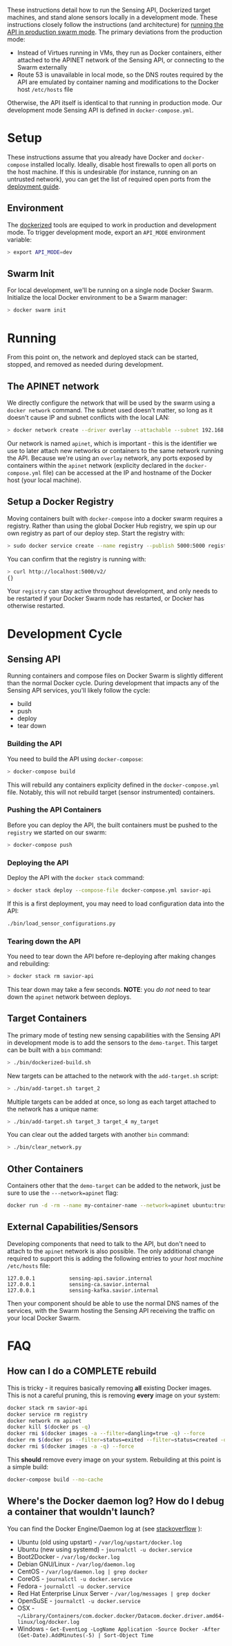 These instructions detail how to run the Sensing API, Dockerized target machines, and stand alone sensors locally in a development mode. These instructions closely follow the instructions (and architecture) for [running the API in production swarm mode](swarm.md). The primary deviations from the production mode:

 - Instead of Virtues running in VMs, they run as Docker containers, either attached to the APINET network of the Sensing API, or connecting to the Swarm externally
 - Route 53 is unavailable in local mode, so the DNS routes required by the API are emulated by container naming and modifications to the Docker host `/etc/hosts` file

Otherwise, the API itself is identical to that running in production mode. Our development mode Sensing API is defined in `docker-compose.yml`.


# Setup

These instructions assume that you already have Docker and `docker-compose` installed locally. Ideally, disable host firewalls to open all ports on the host machine. If this is undesirable (for instance, running on an untrusted network), you can get the list of required open ports from the [deployment guide](deployment.md).

## Environment

The [dockerized](bin/) tools are equiped to work in production and development mode. To trigger development mode, export an `API_MODE` environment variable:

```bash
> export API_MODE=dev
```

## Swarm Init

For local development, we'll be running on a single node Docker Swarm. Initialize the local Docker environment to be a Swarm manager:

```bash
> docker swarm init
```

# Running

From this point on, the network and deployed stack can be started, stopped, and removed as needed during development.


## The APINET network

We directly configure the network that will be used by the swarm using a `docker network` command. The subnet used doesn't matter, so long as it doesn't cause IP and subnet conflicts with the local LAN:

```bash
> docker network create --driver overlay --attachable --subnet 192.168.1.0/24 apinet
```

Our network is named `apinet`, which is important - this is the identifier we use to later attach new networks or containers to the same network running the API. Because we're using an `overlay` network, any ports exposed by containers within the `apinet` network (explicity declared in the `docker-compose.yml` file) can be accessed at the IP and hostname of the Docker host (your local machine).

## Setup a Docker Registry

Moving containers built with `docker-compose` into a docker swarm requires a registry. Rather than using the global Docker Hub registry, we spin up our own registry as part of our deploy step. Start the registry with:

```bash
> sudo docker service create --name registry --publish 5000:5000 registry:2
```

You can confirm that the registry is running with:

```bash
> curl http://localhost:5000/v2/
{}
```

Your `registry` can stay active throughout development, and only needs to be restarted if your Docker Swarm node has restarted, or Docker has otherwise restarted.

# Development Cycle

## Sensing API

Running containers and compose files on Docker Swarm is slightly different than the normal Docker cycle. During development that impacts any of the Sensing API services, you'll likely follow the cycle:

 - build
 - push
 - deploy
 - tear down


### Building the API

You need to build the API using `docker-compose`:

```bash
> docker-compose build
```

This will rebuild any containers explicity defined in the `docker-compose.yml` file. Notably, this will not rebuild target (sensor instrumented) containers.

### Pushing the API Containers

Before you can deploy the API, the built containers must be pushed to the `registry` we started on our swarm:

```bash
> docker-compose push
```

### Deploying the API

Deploy the API with the `docker stack` command:

```bash
> docker stack deploy --compose-file docker-compose.yml savior-api
```

If this is a first deployment, you may need to load configuration data into the API:

```bash
./bin/load_sensor_configurations.py
```

### Tearing down the API

You need to tear down the API before re-deploying after making changes and rebuilding:

```bash
> docker stack rm savior-api
```

This tear down may take a few seconds. **NOTE**: you _do not_ need to tear down the `apinet` network between deploys.

## Target Containers

The primary mode of testing new sensing capabilities with the Sensing API in development mode is to add the sensors to the `demo-target`. This target can be built with a `bin` command:

```bash
> ./bin/dockerized-build.sh
```

New targets can be attached to the network with the `add-target.sh` script:

```bash
> ./bin/add-target.sh target_2
```

Multiple targets can be added at once, so long as each target attached to the network has a unique name:

```bash
> ./bin/add-target.sh target_3 target_4 my_target
```

You can clear out the added targets with another `bin` command:

```bash
> ./bin/clear_network.py
```

## Other Containers

Containers other that the `demo-target` can be added to the network, just be sure to use the `---network=apinet` flag:

```bash
docker run -d -rm --name my-container-name --network=apinet ubuntu:trusty bash
```

## External Capabilities/Sensors

Developing components that need to talk to the API, but don't need to attach to the `apinet` network is also possible. The only additional change required to support this is adding the following entries to your *host machine* `/etc/hosts` file:

```
127.0.0.1			sensing-api.savior.internal
127.0.0.1			sensing-ca.savior.internal
127.0.0.1			sensing-kafka.savior.internal
```

Then your component should be able to use the normal DNS names of the services, with the Swarm hosting the Sensing API receiving the traffic on your local Docker Swarm.

# FAQ

## How can I do a COMPLETE rebuild

This is tricky - it requires basically removing **all** existing Docker images. This is not a careful pruning, this is removing **every** image on your system:

```bash
docker stack rm savior-api
docker service rm registry
docker network rm apinet
docker kill $(docker ps -q)
docker rmi $(docker images -a --filter=dangling=true -q) --force
docker rm $(docker ps --filter=status=exited --filter=status=created -q) --force
docker rmi $(docker images -a -q) --force
```

This **should** remove every image on your system. Rebuilding at this point is a simple build:

```bash
docker-compose build --no-cache
```

## Where's the Docker daemon log? How do I debug a container that wouldn't launch?

You can find the Docker Engine/Daemon log at (see [stackoverflow](https://stackoverflow.com/questions/45372848/docker-swarm-how-to-find-out-why-service-cant-start?noredirect=1&lq=1) ):

 - Ubuntu (old using upstart) - `/var/log/upstart/docker.log`
 - Ubuntu (new using systemd) - `journalctl -u docker.service`
 - Boot2Docker - `/var/log/docker.log`
 - Debian GNU/Linux - `/var/log/daemon.log`
 - CentOS - `/var/log/daemon.log | grep docker`
 - CoreOS - `journalctl -u docker.service`
 - Fedora - `journalctl -u docker.service`
 - Red Hat Enterprise Linux Server - `/var/log/messages | grep docker`
 - OpenSuSE - `journalctl -u docker.service`
 - OSX - `~/Library/Containers/com.docker.docker/Datacom.docker.driver.amd64-linux/log/d‌​ocker.log`
 - Windows - `Get-EventLog -LogName Application -Source Docker -After (Get-Date).AddMinutes(-5) | Sort-Object Time`